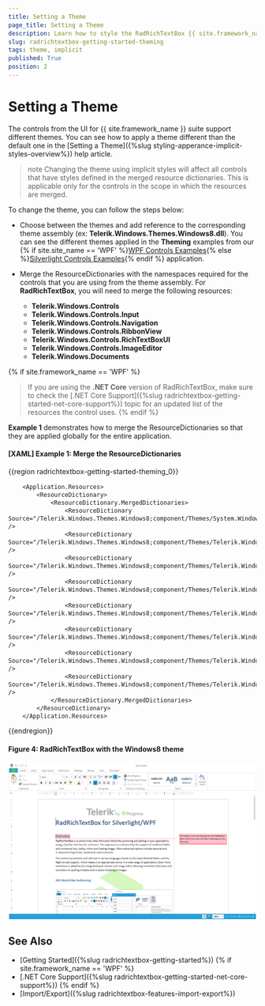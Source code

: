 ```yaml
---
title: Setting a Theme
page_title: Setting a Theme
description: Learn how to style the RadRichTextBox {{ site.framework_name }} control.
slug: radrichtextbox-getting-started-theming
tags: theme, implicit
published: True
position: 2
---
```


# Setting a Theme

The controls from the UI for {{ site.framework_name }} suite support different themes. You can see how to apply a theme different than the default one in the [Setting a Theme]({%slug styling-apperance-implicit-styles-overview%}) help article.

>note Changing the theme using implicit styles will affect all controls that have styles defined in the merged resource dictionaries. This is applicable only for the controls in the scope in which the resources are merged. 

To change the theme, you can follow the steps below:

* Choose between the themes and add reference to the corresponding theme assembly (ex: **Telerik.Windows.Themes.Windows8.dll**). You can see the different themes applied in the **Theming** examples from our {% if site.site_name == 'WPF' %}[WPF Controls Examples](https://demos.telerik.com/wpf/){% else %}[Silverlight Controls Examples](https://demos.telerik.com/silverlight/#RichTextBox/Theming){% endif %} application.

* Merge the ResourceDictionaries with the namespaces required for the controls that you are using from the theme assembly. For __RadRichTextBox__, you will need to merge the following resources:

	* **Telerik.Windows.Controls**
	* **Telerik.Windows.Controls.Input**
	* **Telerik.Windows.Controls.Navigation**
	* **Telerik.Windows.Controls.RibbonView**
	* **Telerik.Windows.Controls.RichTextBoxUI**
	* **Telerik.Windows.Controls.ImageEditor**
	* **Telerik.Windows.Documents**

{% if site.framework_name == 'WPF' %}
>If you are using the **.NET Core** version of RadRichTextBox, make sure to check the [.NET Core Support]({%slug radrichtextbox-getting-started-net-core-support%}) topic for an updated list of the resources the control uses.
{% endif %}

**Example 1** demonstrates how to merge the ResourceDictionaries so that they are applied globally for the entire application.

#### [XAML] Example 1: Merge the ResourceDictionaries
{{region radrichtextbox-getting-started-theming_0}}

		<Application.Resources>
			<ResourceDictionary>
				<ResourceDictionary.MergedDictionaries>
                    <ResourceDictionary Source="/Telerik.Windows.Themes.Windows8;component/Themes/System.Windows.xaml" />
                    <ResourceDictionary Source="/Telerik.Windows.Themes.Windows8;component/Themes/Telerik.Windows.Controls.xaml" />
                    <ResourceDictionary Source="/Telerik.Windows.Themes.Windows8;component/Themes/Telerik.Windows.Controls.Input.xaml" />
                    <ResourceDictionary Source="/Telerik.Windows.Themes.Windows8;component/Themes/Telerik.Windows.Controls.Navigation.xaml" />
                    <ResourceDictionary Source="/Telerik.Windows.Themes.Windows8;component/Themes/Telerik.Windows.Controls.RibbonView.xaml" />
                    <ResourceDictionary Source="/Telerik.Windows.Themes.Windows8;component/Themes/Telerik.Windows.Controls.RichTextBoxUI.xaml" />
                    <ResourceDictionary Source="/Telerik.Windows.Themes.Windows8;component/Themes/Telerik.Windows.Controls.ImageEditor.xaml" />
                    <ResourceDictionary Source="/Telerik.Windows.Themes.Windows8;component/Themes/Telerik.Windows.Documents.xaml" />
				</ResourceDictionary.MergedDictionaries>
			</ResourceDictionary>
		</Application.Resources>
{{endregion}}


#### __Figure 4: RadRichTextBox with the Windows8 theme__
![Telerik {{ site.framework_name }} RadRichTextBox with Windows 8 Theme](images/RadRichTextBox-Windows8.png)


## See Also

 * [Getting Started]({%slug radrichtextbox-getting-started%})
 {% if site.framework_name == 'WPF' %}
 * [.NET Core Support]({%slug radrichtextbox-getting-started-net-core-support%})
 {% endif %}
 * [Import/Export]({%slug radrichtextbox-features-import-export%})
